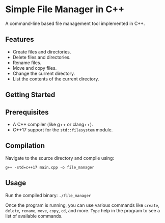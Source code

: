 # Simple File Manager in C++
A command-line based file management tool implemented in C++.

## Features
* Create files and directories.
* Delete files and directories.
* Rename files.
* Move and copy files.
* Change the current directory.
* List the contents of the current directory.
## Getting Started
## Prerequisites
* A C++ compiler (like g++ or clang++).
* C++17 support for the `std::filesystem` module.
## Compilation
Navigate to the source directory and compile using:


```g++ -std=c++17 main.cpp -o file_manager```

## Usage
 Run the compiled binary:
```./file_manager```

Once the program is running, you can use various commands like `create`, `delete`, `rename`, `move`, `copy`, `cd`, and more. `Type` help in the program to see a list of available commands.